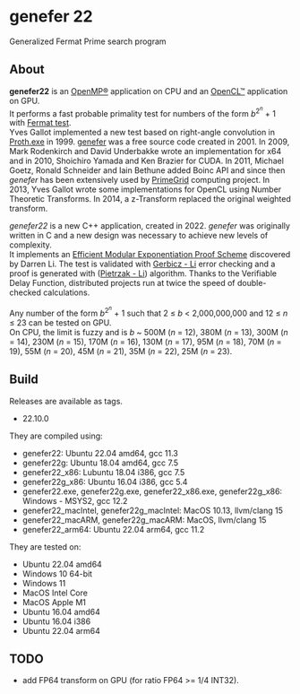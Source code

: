 # genefer 22
Generalized Fermat Prime search program

## About

**genefer22** is an [OpenMP®](https://www.openmp.org/) application on CPU and an [OpenCL™](https://www.khronos.org/opencl/) application on GPU.  
It performs a fast probable primality test for numbers of the form *b*<sup>2<sup>*n*</sup></sup> + 1 with [Fermat test](https://en.wikipedia.org/wiki/Fermat_primality_test).  
Yves Gallot implemented a new test based on right-angle convolution in [Proth.exe](https://www.ams.org/journals/mcom/2002-71-238/S0025-5718-01-01350-3/S0025-5718-01-01350-3.pdf) in 1999. [genefer](https://doi.org/10.5334/jors.ca) was a free source code created in 2001. In 2009, Mark Rodenkirch and David Underbakke wrote an implementation for x64 and in 2010, Shoichiro Yamada and Ken Brazier for CUDA. In 2011, Michael Goetz, Ronald Schneider and Iain Bethune added Boinc API and since then *genefer* has been extensively used by [PrimeGrid](https://www.primegrid.com/forum_forum.php?id=75) computing project. In 2013, Yves Gallot wrote some implementations for OpenCL using Number Theoretic Transforms. In 2014, a z-Transform replaced the original weighted transform.  

*genefer22* is a new C++ application, created in 2022. *genefer* was originally written in C and a new design was necessary to achieve new levels of complexity.  
It implements an [Efficient Modular Exponentiation Proof Scheme](https://arxiv.org/abs/2209.15623) discovered by Darren Li.
The test is validated with [Gerbicz - Li](https://www.mersenneforum.org/showthread.php?t=22510) error checking and a proof is generated with ([Pietrzak - Li](https://eprint.iacr.org/2018/627.pdf)) algorithm. Thanks to the Verifiable Delay Function, distributed projects run at twice the speed of double-checked calculations.  

Any number of the form *b*<sup>2<sup>*n*</sup></sup> + 1 such that 2 &le; *b* < 2,000,000,000 and 12 &le; *n* &le; 23 can be tested on GPU.  
On CPU, the limit is fuzzy and is *b* ~ 500M (*n* = 12), 380M (*n* = 13), 300M (*n* = 14), 230M (*n* = 15), 170M (*n* = 16), 130M (*n* = 17), 95M (*n* = 18), 70M (*n* = 19), 55M (*n* = 20), 45M (*n* = 21), 35M (*n* = 22), 25M (*n* = 23).  

## Build

Releases are available as tags.  
 - 22.10.0

They are compiled using:  
 - genefer22: Ubuntu 22.04 amd64, gcc 11.3  
 - genefer22g: Ubuntu 18.04 amd64, gcc 7.5  
 - genefer22_x86: Lubuntu 18.04 i386, gcc 7.5  
 - genefer22g_x86: Ubuntu 16.04 i386, gcc 5.4  
 - genefer22.exe, genefer22g.exe, genefer22_x86.exe, genefer22g_x86: Windows - MSYS2, gcc 12.2  
 - genefer22_macIntel, genefer22g_macIntel: MacOS 10.13, llvm/clang 15  
 - genefer22_macARM, genefer22g_macARM: MacOS, llvm/clang 15  
 - genefer22_arm64: Ubuntu 22.04 arm64, gcc 11.2  

They are tested on:  
 - Ubuntu 22.04 amd64  
 - Windows 10 64-bit  
 - Windows 11  
 - MacOS Intel Core  
 - MacOS Apple M1  
 - Ubuntu 16.04 amd64  
 - Ubuntu 16.04 i386  
 - Ubuntu 22.04 arm64  

## TODO

 - add FP64 transform on GPU (for ratio FP64 >= 1/4 INT32).
